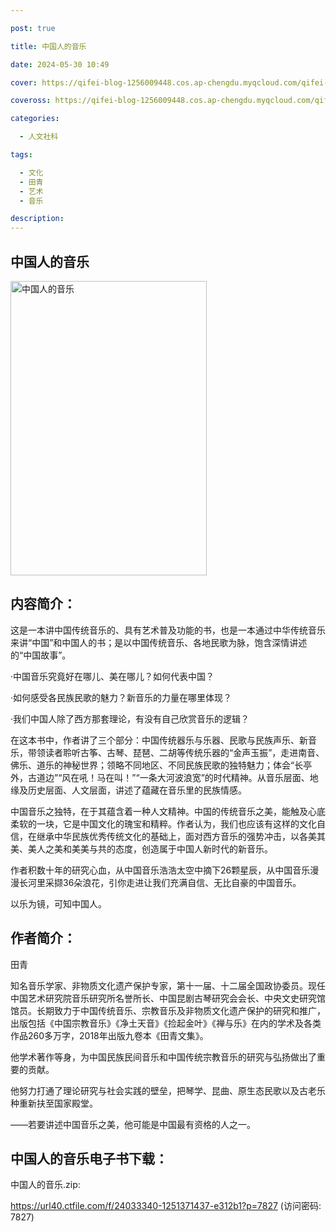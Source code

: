 ```yaml
---

post: true

title: 中国人的音乐

date: 2024-05-30 10:49

cover: https://qifei-blog-1256009448.cos.ap-chengdu.myqcloud.com/qifei-blog/s34265803.jpg

coveross: https://qifei-blog-1256009448.cos.ap-chengdu.myqcloud.com/qifei-blog/s34265803.jpg

categories:

  - 人文社科

tags:

  - 文化
  - 田青
  - 艺术
  - 音乐

description:
---
```


## 中国人的音乐

<img alt="中国人的音乐" class="aligncenter loading" data-was-processed="true" decoding="async" fetchpriority="high" height="471" src="https://qifei-blog-1256009448.cos.ap-chengdu.myqcloud.com/qifei-blog/s34265803.jpg" style="cursor: zoom-in;" width="314"/>

## 内容简介：

这是一本讲中国传统音乐的、具有艺术普及功能的书，也是一本通过中华传统音乐来讲“中国”和中国人的书；是以中国传统音乐、各地民歌为脉，饱含深情讲述的“中国故事”。

·中国音乐究竟好在哪儿、美在哪儿？如何代表中国？

·如何感受各民族民歌的魅力？新音乐的力量在哪里体现？

·我们中国人除了西方那套理论，有没有自己欣赏音乐的逻辑？

在这本书中，作者讲了三个部分：中国传统器乐与乐器、民歌与民族声乐、新音乐，带领读者聆听古筝、古琴、琵琶、二胡等传统乐器的“金声玉振”，走进南音、佛乐、道乐的神秘世界；领略不同地区、不同民族民歌的独特魅力；体会“长亭外，古道边”“风在吼！马在叫！”“一条大河波浪宽”的时代精神。从音乐层面、地缘及历史层面、人文层面，讲述了蕴藏在音乐里的民族情感。

中国音乐之独特，在于其蕴含着一种人文精神。中国的传统音乐之美，能触及心底柔软的一块，它是中国文化的瑰宝和精粹。作者认为，我们也应该有这样的文化自信，在继承中华民族优秀传统文化的基础上，面对西方音乐的强势冲击，以各美其美、美人之美和美美与共的态度，创造属于中国人新时代的新音乐。

作者积数十年的研究心血，从中国音乐浩浩太空中摘下26颗星辰，从中国音乐漫漫长河里采撷36朵浪花，引你走进让我们充满自信、无比自豪的中国音乐。

以乐为镜，可知中国人。

## 作者简介：

田青

知名音乐学家、非物质文化遗产保护专家，第十一届、十二届全国政协委员。现任中国艺术研究院音乐研究所名誉所长、中国昆剧古琴研究会会长、中央文史研究馆馆员。长期致力于中国传统音乐、宗教音乐及非物质文化遗产保护的研究和推广，出版包括《中国宗教音乐》《净土天音》《捡起金叶》《禅与乐》在内的学术及各类作品260多万字，2018年出版九卷本《田青文集》。

他学术著作等身，为中国民族民间音乐和中国传统宗教音乐的研究与弘扬做出了重要的贡献。

他努力打通了理论研究与社会实践的壁垒，把琴学、昆曲、原生态民歌以及古老乐种重新扶至国家殿堂。

——若要讲述中国音乐之美，他可能是中国最有资格的人之一。

## 中国人的音乐电子书下载：

中国人的音乐.zip: 

https://url40.ctfile.com/f/24033340-1251371437-e312b1?p=7827 (访问密码: 7827)
